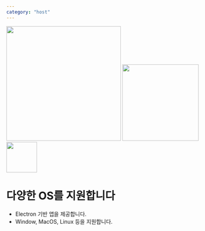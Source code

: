 ```yaml
---
category: "host"
---
```


<div className="os">
    <img src="/assets/images/os/windows.svg" style="width: 300px; top: 60px; left: calc(100% - 350px)" />
    <img src="/assets/images/os/macos.svg" style="width: 200px; top: calc(50% - 40px); left: calc(50% - 100px);" />
    <img src="/assets/images/os/linux.svg" style="height: 80px; bottom: 60px; left: calc(50% - 50px);" />
</div>
<div className="text">

# 다양한 OS를 지원합니다

- Electron 기반 앱을 제공합니다.
- Window, MacOS, Linux 등을 지원합니다.

</div>
